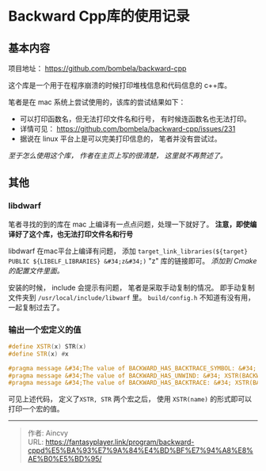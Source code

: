 # Backward Cpp库的使用记录


## 基本内容

项目地址： https://github.com/bombela/backward-cpp

这个库是一个用于在程序崩溃的时候打印堆栈信息和代码信息的 c&#43;&#43;库。

笔者是在 mac 系统上尝试使用的，该库的尝试结果如下：

- 可以打印函数名，但无法打印文件名和行号，  有时候连函数名也无法打印。
- 详情可见： https://github.com/bombela/backward-cpp/issues/231
- 据说在 linux 平台上是可以完美打印信息的， 笔者并没有尝试过。

*至于怎么使用这个库， 作者在主页上写的很清楚， 这里就不再赘述了。*



## 其他

### libdwarf

笔者寻找的到的库在 mac 上编译有一点点问题，处理一下就好了。 **注意，即使编译好了这个库，也无法打印文件名和行号**

libdwarf 在mac平台上编译有问题， 添加 `target_link_libraries(${target} PUBLIC ${LIBELF_LIBRARIES} &#34;z&#34;)`   &#34;z&#34; 库的链接即可。 *添加到 Cmake 的配置文件里面。*

安装的时候， include 会提示有问题， 笔者是采取手动复制的情况。  即手动复制文件夹到 `/usr/local/include/libwarf` 里。
`build/config.h` 不知道有没有用，一起复制过去了。 



### 输出一个宏定义的值

```c&#43;&#43;
#define XSTR(x) STR(x)
#define STR(x) #x

#pragma message &#34;The value of BACKWARD_HAS_BACKTRACE_SYMBOL: &#34; XSTR(BACKWARD_HAS_BACKTRACE_SYMBOL)
#pragma message &#34;The value of BACKWARD_HAS_UNWIND: &#34; XSTR(BACKWARD_HAS_UNWIND)
#pragma message &#34;The value of BACKWARD_HAS_BACKTRACE: &#34; XSTR(BACKWARD_HAS_BACKTRACE)
```

可见上述代码， 定义了`XSTR, STR` 两个宏之后， 使用 `XSTR(name)` 的形式即可以打印一个宏的值。


---

> 作者: Aincvy  
> URL: https://fantasyplayer.link/program/backward-cppd%E5%BA%93%E7%9A%84%E4%BD%BF%E7%94%A8%E8%AE%B0%E5%BD%95/  

